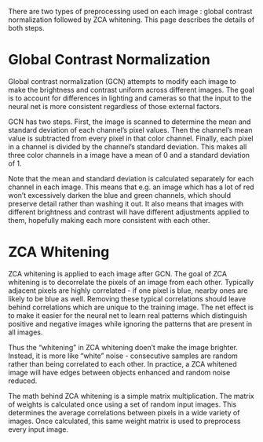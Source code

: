 There are two types of preprocessing used on each image : global contrast normalization followed by ZCA whitening. This page describes the details of both steps.

#  Global Contrast Normalization # 

Global contrast normalization (GCN) attempts to modify each image to make the brightness and contrast uniform across different images. The goal is to account for differences in lighting and cameras so that the input to the neural net is more consistent regardless of those external factors.

GCN has two steps. First, the image is scanned to determine the mean and standard deviation of each channel’s pixel values. Then the channel’s mean value is subtracted from every pixel in that color channel. Finally, each pixel in a channel is divided by the channel’s standard deviation. This makes all three color channels in a image have a mean of 0 and a standard deviation of 1.

Note that the mean and standard deviation is calculated separately for each channel in each image. This means that e.g. an image which has a lot of red won’t excessively darken the blue and green channels, which should preserve detail rather than washing it out. It also means that images with different brightness and contrast will have different adjustments applied to them, hopefully making each more consistent with each other.

#  ZCA Whitening # 

ZCA whitening is applied to each image after GCN. The goal of ZCA whitening is to decorrelate the pixels of an image from each other. Typically adjacent pixels are highly correlated - if one pixel is blue, nearby ones are likely to be blue as well. Removing these typical correlations should leave behind correlations which are unique to the training image. The net effect is to make it easier for the neural net to learn real patterns which distinguish positive and negative images while ignoring the patterns that are present in all images.

Thus the “whitening” in ZCA whitening doen’t make the image brighter. Instead, it is more like “white” noise - consecutive samples are random rather than being correlated to each other. In practice, a ZCA whitened image will have edges between objects enhanced and random noise reduced.

The math behind ZCA whitening is a simple matrix multiplication. The matrix of weights is calculated once using a set of random input images. This determines the average correlations between pixels in a wide variety of images. Once calculated, this same weight matrix is used to preprocess every input image.